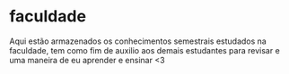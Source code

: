 # faculdade
Aqui estão armazenados os conhecimentos semestrais estudados na faculdade, tem como fim de auxilio aos demais estudantes para revisar e uma maneira de eu aprender e ensinar &lt;3 
